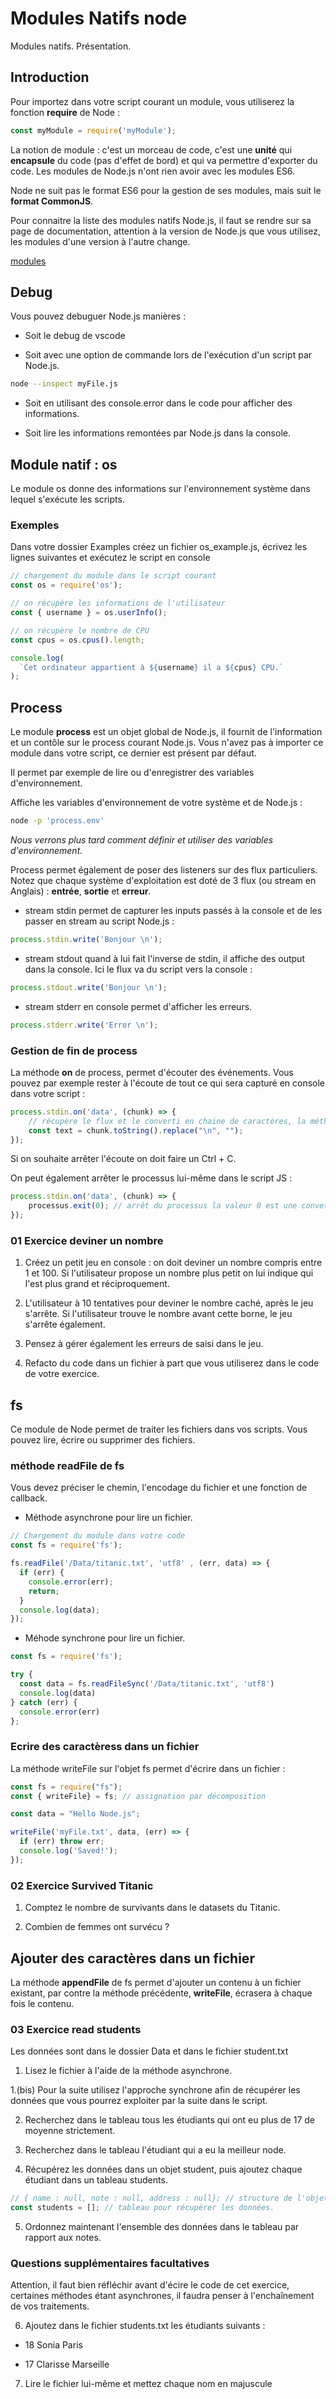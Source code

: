 # Modules Natifs node

Modules natifs. Présentation.

## Introduction

Pour importez dans votre script courant un module, vous utiliserez la fonction **require** de Node :

```js
const myModule = require('myModule');
```

La notion de module : c'est un morceau de code, c'est une **unité** qui **encapsule** du code (pas d'effet de bord) et qui va permettre d'exporter du code. Les modules de Node.js n'ont rien avoir avec les modules ES6.

Node ne suit pas le format ES6 pour la gestion de ses modules, mais suit le **format CommonJS**. 

Pour connaitre la liste des modules natifs Node.js, il faut se rendre sur sa page de documentation, attention à la version de Node.js que vous utilisez, les modules d'une version à l'autre change.

[modules](https://nodejs.org/dist/latest-v16.x/docs/api/)

## Debug

Vous pouvez debuguer Node.js  manières :

- Soit le debug de vscode

- Soit avec une option de commande lors de l'exécution d'un script par Node.js.

```bash
node --inspect myFile.js
```

- Soit en utilisant des console.error dans le code pour afficher des informations.

- Soit lire les informations remontées par Node.js dans la console.

## Module natif : os

Le module os donne des informations sur l'environnement système dans lequel s'exécute les scripts. 

### Exemples

Dans votre dossier Examples créez un fichier os_example.js, écrivez les lignes suivantes et exécutez le script en console

```js
// chargement du module dans le script courant
const os = require('os');

// on récupère les informations de l'utilisateur
const { username } = os.userInfo();

// on récupère le nombre de CPU
const cpus = os.cpus().length;

console.log(
  `Cet ordinateur appartient à ${username} il a ${cpus} CPU.`
);
```

## Process

Le module **process** est un objet global de Node.js, il fournit de l'information et un contôle sur le process courant Node.js. Vous n'avez pas à importer ce module dans votre script, ce dernier est présent par défaut.

Il permet par exemple de lire ou d'enregistrer des variables d'environnement. 

Affiche les variables d'environnement de votre système et de Node.js :

```bash
node -p 'process.env'
```

*Nous verrons plus tard comment définir et utiliser des variables d'environnement.*

Process permet également de poser des listeners sur des flux particuliers. Notez que chaque système d'exploitation est doté de 3 flux (ou stream en Anglais) : **entrée**, **sortie** et **erreur**.

- stream stdin permet de capturer les inputs passés à la console et de les passer en stream au script Node.js :

```js
process.stdin.write('Bonjour \n');
```

- stream stdout quand à lui fait l'inverse de stdin, il affiche des output dans la console. Ici le flux va du script vers la console :

```js
process.stdout.write('Bonjour \n');
```

- stream stderr en console permet d'afficher les erreurs.

```js
process.stderr.write('Error \n');
```

### Gestion de fin de process

La méthode **on** de process, permet d'écouter des événements. Vous pouvez par exemple rester à l'écoute de tout ce qui sera capturé en console dans votre script :

```js
process.stdin.on('data', (chunk) => {
    // récupère le flux et le converti en chaine de caractères, la méthode replace permet de supprimer le saut de ligne            
    const text = chunk.toString().replace("\n", ""); 
});
```

Si on souhaite arrêter l'écoute on doit faire un Ctrl + C. 

On peut également arrêter le processus lui-même dans le script JS :

```js
process.stdin.on('data', (chunk) => {
    processus.exit(0); // arrêt du processus la valeur 0 est une convetion
});
```

### 01 Exercice deviner un nombre

1. Créez un petit jeu en console : on doit deviner un nombre compris entre 1 et 100. Si l'utilisateur propose un nombre plus petit on lui indique qui l'est plus grand et réciproquement. 

2. L'utilisateur à 10 tentatives pour deviner le nombre caché, après le jeu s'arrête. Si l'utilisateur trouve le nombre avant cette borne, le jeu s'arrête également. 

3. Pensez à gérer également les erreurs de saisi dans le jeu.

4. Refacto du code dans un fichier à part que vous utiliserez dans le code de votre exercice.

## fs

Ce module de Node permet de traiter les fichiers dans vos scripts. Vous pouvez lire, écrire ou supprimer des fichiers.

### méthode readFile de fs

Vous devez préciser le chemin, l'encodage du fichier et une fonction de callback.

- Méthode asynchrone pour lire un fichier.

```js
// Chargement du module dans votre code
const fs = require('fs');

fs.readFile('/Data/titanic.txt', 'utf8' , (err, data) => {
  if (err) {
    console.error(err);
    return;
  }
  console.log(data);
});
```

- Méhode synchrone pour lire un fichier.

```js
const fs = require('fs');

try {
  const data = fs.readFileSync('/Data/titanic.txt', 'utf8')
  console.log(data)
} catch (err) {
  console.error(err)
};
```

### Ecrire des caractèress dans un fichier

La méthode writeFile sur l'objet fs permet d'écrire dans un fichier :

```js
const fs = require("fs");
const { writeFile} = fs; // assignation par décomposition

const data = "Hello Node.js";

writeFile('myFile.txt', data, (err) => {
  if (err) throw err;
  console.log('Saved!');
});
```

### 02 Exercice Survived Titanic

1. Comptez le nombre de survivants dans le datasets du Titanic.

2. Combien de femmes ont survécu ?

## Ajouter des caractères dans un fichier

La méthode **appendFile** de fs permet d'ajouter un contenu à un fichier existant, par contre la méthode précédente, **writeFile**, écrasera à chaque fois le contenu.

### 03 Exercice read students

Les données sont dans le dossier Data et dans le fichier student.txt

1. Lisez le fichier à l'aide de la méthode asynchrone.

1.(bis) Pour la suite utilisez l'approche synchrone afin de récupérer les données que vous pourrez exploiter par la suite dans le script.

2. Recherchez dans le tableau tous les étudiants qui ont eu plus de 17 de moyenne strictement.

3. Recherchez dans le tableau l'étudiant qui a eu la meilleur node.

4. Récupérez les données dans un objet student, puis ajoutez chaque étudiant dans un tableau students.

```js
// { name : null, note : null, address : null}; // structure de l'objet
const students = []; // tableau pour récupérer les données.
```

5. Ordonnez maintenant l'ensemble des données dans le tableau par rapport aux notes.

### Questions supplémentaires facultatives

Attention, il faut bien réfléchir avant d'écire le code de cet exercice, certaines méthodes étant asynchrones, il faudra penser à l'enchaînement de vos traitements.

6. Ajoutez dans le fichier students.txt les étudiants suivants :

- 18 Sonia Paris

- 17 Clarisse Marseille

7. Lire le fichier lui-même et mettez chaque nom en majuscule

